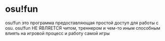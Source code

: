 # osu!fun
osu!fun это программа предоставляющая простой доступ для работы с osu.
osu!fun НЕ ЯВЛЯЕТСЯ читом, треннером и чем-то иным способным влиять на игровой процесс и работу самой игры
